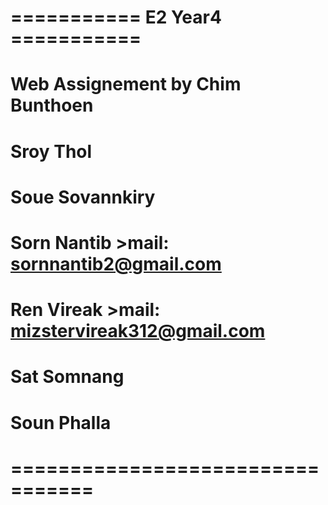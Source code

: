 # =========== E2 Year4 ===========
# Web Assignement by Chim Bunthoen
# Sroy Thol 
# Soue Sovannkiry
# Sorn Nantib >mail: sornnantib2@gmail.com
# Ren Vireak >mail: mizstervireak312@gmail.com
# Sat Somnang
# Soun Phalla
# =================================
